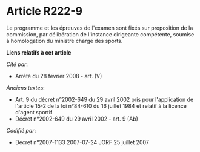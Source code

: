 # Article R222-9

Le programme et les épreuves de l'examen sont fixés sur proposition de la commission, par délibération de l'instance
dirigeante compétente, soumise à homologation du ministre chargé des sports.

**Liens relatifs à cet article**

_Cité par_:

  - Arrêté du 28 février 2008 - art. (V)

_Anciens textes_:

  - Art. 9 du décret n°2002-649 du 29 avril 2002 pris pour l'application de l'article 15-2 de la loi n°84-610 du 16 juillet 1984 et relatif à la licence d'agent sportif
  - Décret n°2002-649 du 29 avril 2002 - art. 9 (Ab)

_Codifié par_:

  - Décret n°2007-1133 2007-07-24 JORF 25 juillet 2007
